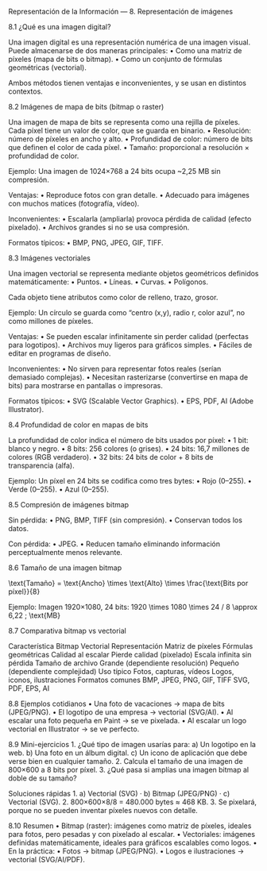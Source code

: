 Representación de la Información — 8. Representación de imágenes

8.1 ¿Qué es una imagen digital?

Una imagen digital es una representación numérica de una imagen visual. Puede almacenarse de dos maneras principales:
	•	Como una matriz de píxeles (mapa de bits o bitmap).
	•	Como un conjunto de fórmulas geométricas (vectorial).

Ambos métodos tienen ventajas e inconvenientes, y se usan en distintos contextos.



8.2 Imágenes de mapa de bits (bitmap o raster)

Una imagen de mapa de bits se representa como una rejilla de píxeles.
Cada píxel tiene un valor de color, que se guarda en binario.
	•	Resolución: número de píxeles en ancho y alto.
	•	Profundidad de color: número de bits que definen el color de cada píxel.
	•	Tamaño: proporcional a resolución × profundidad de color.

Ejemplo:
Una imagen de 1024×768 a 24 bits ocupa ~2,25 MB sin compresión.

Ventajas:
	•	Reproduce fotos con gran detalle.
	•	Adecuado para imágenes con muchos matices (fotografía, vídeo).

Inconvenientes:
	•	Escalarla (ampliarla) provoca pérdida de calidad (efecto pixelado).
	•	Archivos grandes si no se usa compresión.

Formatos típicos:
	•	BMP, PNG, JPEG, GIF, TIFF.



8.3 Imágenes vectoriales

Una imagen vectorial se representa mediante objetos geométricos definidos matemáticamente:
	•	Puntos.
	•	Líneas.
	•	Curvas.
	•	Polígonos.

Cada objeto tiene atributos como color de relleno, trazo, grosor.

Ejemplo:
Un círculo se guarda como “centro (x,y), radio r, color azul”, no como millones de píxeles.

Ventajas:
	•	Se pueden escalar infinitamente sin perder calidad (perfectas para logotipos).
	•	Archivos muy ligeros para gráficos simples.
	•	Fáciles de editar en programas de diseño.

Inconvenientes:
	•	No sirven para representar fotos reales (serían demasiado complejas).
	•	Necesitan rasterizarse (convertirse en mapa de bits) para mostrarse en pantallas o impresoras.

Formatos típicos:
	•	SVG (Scalable Vector Graphics).
	•	EPS, PDF, AI (Adobe Illustrator).



8.4 Profundidad de color en mapas de bits

La profundidad de color indica el número de bits usados por píxel:
	•	1 bit: blanco y negro.
	•	8 bits: 256 colores (o grises).
	•	24 bits: 16,7 millones de colores (RGB verdadero).
	•	32 bits: 24 bits de color + 8 bits de transparencia (alfa).

Ejemplo:
Un píxel en 24 bits se codifica como tres bytes:
	•	Rojo (0–255).
	•	Verde (0–255).
	•	Azul (0–255).



8.5 Compresión de imágenes bitmap

Sin pérdida:
	•	PNG, BMP, TIFF (sin compresión).
	•	Conservan todos los datos.

Con pérdida:
	•	JPEG.
	•	Reducen tamaño eliminando información perceptualmente menos relevante.



8.6 Tamaño de una imagen bitmap

\text{Tamaño} = \text{Ancho} \times \text{Alto} \times \frac{\text{Bits por píxel}}{8}

Ejemplo: Imagen 1920×1080, 24 bits:
1920 \times 1080 \times 24 / 8 \approx 6,22 \; \text{MB}



8.7 Comparativa bitmap vs vectorial

Característica	Bitmap	Vectorial
Representación	Matriz de píxeles	Fórmulas geométricas
Calidad al escalar	Pierde calidad (pixelado)	Escala infinita sin pérdida
Tamaño de archivo	Grande (dependiente resolución)	Pequeño (dependiente complejidad)
Uso típico	Fotos, capturas, vídeos	Logos, iconos, ilustraciones
Formatos comunes	BMP, JPEG, PNG, GIF, TIFF	SVG, PDF, EPS, AI




8.8 Ejemplos cotidianos
	•	Una foto de vacaciones → mapa de bits (JPEG/PNG).
	•	El logotipo de una empresa → vectorial (SVG/AI).
	•	Al escalar una foto pequeña en Paint → se ve pixelada.
	•	Al escalar un logo vectorial en Illustrator → se ve perfecto.



8.9 Mini-ejercicios
	1.	¿Qué tipo de imagen usarías para:
a) Un logotipo en la web.
b) Una foto en un álbum digital.
c) Un icono de aplicación que debe verse bien en cualquier tamaño.
	2.	Calcula el tamaño de una imagen de 800×600 a 8 bits por píxel.
	3.	¿Qué pasa si amplías una imagen bitmap al doble de su tamaño?



Soluciones rápidas
	1.	a) Vectorial (SVG) · b) Bitmap (JPEG/PNG) · c) Vectorial (SVG).
	2.	800×600×8/8 = 480.000 bytes ≈ 468 KB.
	3.	Se pixelará, porque no se pueden inventar píxeles nuevos con detalle.



8.10 Resumen
	•	Bitmap (raster): imágenes como matriz de píxeles, ideales para fotos, pero pesadas y con pixelado al escalar.
	•	Vectoriales: imágenes definidas matemáticamente, ideales para gráficos escalables como logos.
	•	En la práctica:
	•	Fotos → bitmap (JPEG/PNG).
	•	Logos e ilustraciones → vectorial (SVG/AI/PDF).

